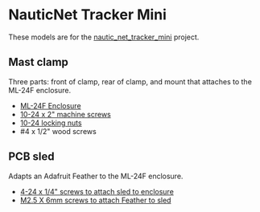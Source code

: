 # NauticNet Tracker Mini

These models are for the [nautic_net_tracker_mini](https://github.com/opensailing/nautic_net_tracker_mini) project.

## Mast clamp

Three parts: front of clamp, rear of clamp, and mount that attaches to the ML-24F enclosure.

- [ML-24F Enclosure](https://www.polycase.com/ml-24f)
- [10-24 x 2" machine screws](https://www.amazon.com/dp/B074ZZ92G9?psc=1&ref=ppx_yo2ov_dt_b_product_details)
- [10-24 locking nuts](https://www.amazon.com/dp/B07SSPP997?psc=1&ref=ppx_yo2ov_dt_b_product_details)
- #4 x 1/2" wood screws

## PCB sled

Adapts an Adafruit Feather to the ML-24F enclosure.

- [4-24 x 1/4" screws to attach sled to enclosure](https://www.polycase.com/screws-mbr-100)
- [M2.5 X 6mm screws to attach Feather to sled](https://www.amazon.com/dp/B07CHH9Q3X?ref=ppx_yo2ov_dt_b_product_details&th=1)
